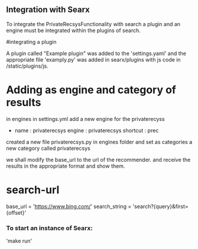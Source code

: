 ## Integration with Searx
To integrate the PrivateRecsysFunctionality with search a plugin and an engine must be integrated within the plugins of search.

#integrating a plugin

A plugin called "Example plugin" was added to the 'settings.yaml' and the appropriate file 'examply.py' was added in searx/plugins with js code in /static/plugins/js. 


# Adding as engine and category of results
in engines in settings.yml add a new engine for the privaterecyss

 - name : privaterecsys
    engine : privaterecsys
    shortcut : prec

created a new file privaterecsys.py in engines folder and set as 
categories a new category called privaterecsys

we shall modify the base_url to the url of the recommender. and receive 
the results in the appropriate format and show them.

# search-url
base_url = 'https://www.bing.com/'
search_string = 'search?{query}&first={offset}'


### To start an instance of Searx:
'make run'

